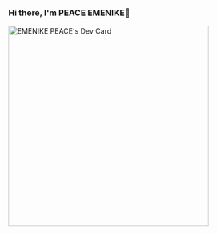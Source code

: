 ### Hi there, I'm PEACE EMENIKE👋
<a href="https://app.daily.dev/emenikepeace"><img src="https://api.daily.dev/devcards/4571d498c9e846e98b1c49e98423c449.png?r=rhk" width="400" alt="EMENIKE PEACE's Dev Card"/></a>
<!--
**emenikepeace/emenikepeace** is a ✨ _special_ ✨ repository because its `README.md` (this file) appears on your GitHub profile. 

Here are some ideas to get you started:

- 🔭 I’m currently working on my course on sidehustle
- 🌱 I’m currently pursing my PHD in Machine Learning
- 👯 I’m looking to collaborate on open source
- 🤔 I’m looking for help with ...
- 💬 Ask me about ...
- 📫 How to reach me: ...<a href ="https://wwww.twitter.com/Peaceemenike"><a>twitter</a>
- 😄 Pronouns: ...She/Her
- ⚡ Fun fact: ...I speak Igbo
-->

